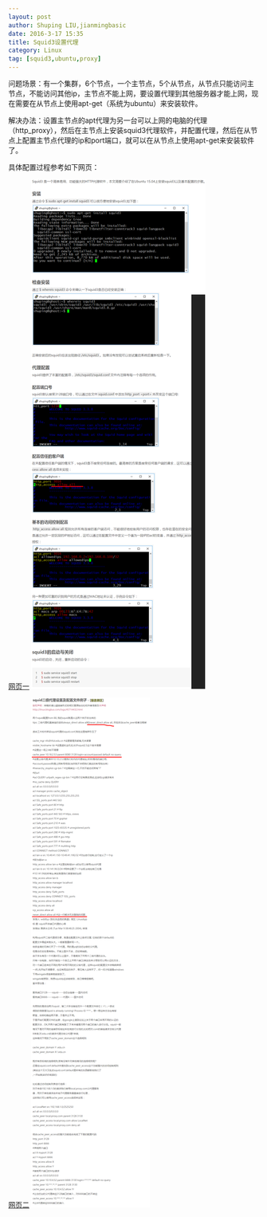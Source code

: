 ```yaml
---
layout: post
author: Shuping LIU,jianmingbasic
date: 2016-3-17 15:35
title: Squid3设置代理
category: Linux
tag: [squid3,ubuntu,proxy]
---
```


问题场景：有一个集群，6个节点，一个主节点，5个从节点，从节点只能访问主节点，不能访问其他ip，主节点不能上网，要设置代理到其他服务器才能上网，现在需要在从节点上使用apt-get（系统为ubuntu）来安装软件。

解决办法：设置主节点的apt代理为另一台可以上网的电脑的代理（http_proxy），然后在主节点上安装squid3代理软件，并配置代理，然后在从节点上配置主节点代理的ip和port端口，就可以在从节点上使用apt-get来安装软件了。

具体配置过程参考如下网页：

  [网页一](http://blog.liushuping.com/2015/07/21/setup-HTTP-proxy-server-with-squid3/)
  ![ubuntu_squid3](/public/img/linux/ubuntu_squid3.png)

  [网页二](http://wirless.blog.51cto.com/933360/314644)
  ![squid3_proxy](/public/img/linux/squid3_proxy.png)

